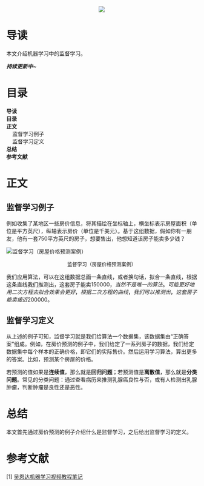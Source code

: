 <div align="center"><img src="https://gitee.com/struggle3014/picBed/raw/master/name_code.png"></div>

# 导读

本文介绍机器学习中的监督学习。

***持续更新中~***



# 目录

<nav>
<a href='#导读' style='text-decoration:none;font-weight:bolder'>导读</a><br/>
<a href='#目录' style='text-decoration:none;font-weight:bolder'>目录</a><br/>
<a href='#正文' style='text-decoration:none;font-weight:bolder'>正文</a><br/>
&nbsp;&nbsp;&nbsp;&nbsp;<a href='#监督学习例子' style='text-decoration:none;${border-style}'>监督学习例子</a><br/>
&nbsp;&nbsp;&nbsp;&nbsp;<a href='#监督学习定义' style='text-decoration:none;${border-style}'>监督学习定义</a><br/>
<a href='#总结' style='text-decoration:none;font-weight:bolder'>总结</a><br/>
<a href='#参考文献' style='text-decoration:none;font-weight:bolder'>参考文献</a><br/>
</nav>

# 正文

## 监督学习例子

例如收集了某地区一些房价信息，将其描绘在坐标轴上，横坐标表示房屋面积（单位是平方英尺），纵轴表示房价（单位是千美元）。基于这组数据，假如你有一朋友，他有一套750平方英尺的房子，想要售出，他想知道该房子能卖多少钱？

![监督学习（房屋价格预测案例）](https://gitee.com/struggle3014/picBed/raw/master/监督学习（房屋价格预测案例）.png)

<div align="center"><font size="2">监督学习（房屋价格预测案例）</font></div>

我们应用算法，可以在这组数据总画一条直线，或者换句话，拟合一条直线，根据这条直线我们推测出，这套房子能卖$150000，当然不是唯一的算法。可能更好地用二次方程去拟合效果会更好，根据二次方程的曲线，我们可以推测出，这套房子能卖接近$200000。



## 监督学习定义

从上述的例子可知，监督学习就是我们给算法一个数据集，该数据集由“正确答案”组成。例如，在房价预测的例子中，我们给定了一系列房子的数据，我们给定数据集中每个样本的正确价格，即它们的实际售价。然后运用学习算法，算出更多的答案。比如，预测某个房屋的价格。

若预测的值如果是**连续值**，那么就是**回归问题**；若预测值是**离散值**，那么就是**分类问题**。常见的分类问题：通过查看病历来推测乳腺癌良性与否，或有人检测出乳腺肿瘤，判断肿瘤是良性还是恶性。



# 总结

本文首先通过房价预测的例子介绍什么是监督学习，之后给出监督学习的定义。



# 参考文献

[1] [吴恩达机器学习视频教程笔记](https://github.com/fengdu78/Coursera-ML-AndrewNg-Notes)